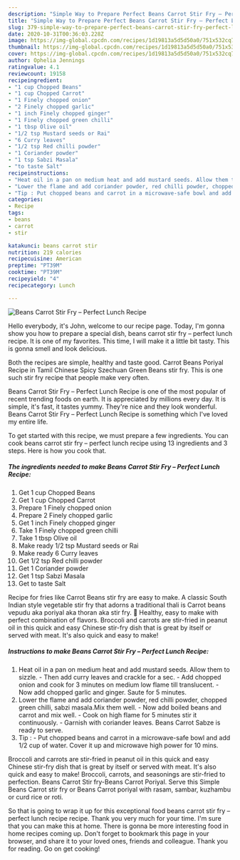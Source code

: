 ```yaml
---
description: "Simple Way to Prepare Perfect Beans Carrot Stir Fry – Perfect Lunch Recipe"
title: "Simple Way to Prepare Perfect Beans Carrot Stir Fry – Perfect Lunch Recipe"
slug: 379-simple-way-to-prepare-perfect-beans-carrot-stir-fry-perfect-lunch-recipe
date: 2020-10-31T00:36:03.228Z
image: https://img-global.cpcdn.com/recipes/1d19813a5d5d50a0/751x532cq70/beans-carrot-stir-fry-perfect-lunch-recipe-recipe-main-photo.jpg
thumbnail: https://img-global.cpcdn.com/recipes/1d19813a5d5d50a0/751x532cq70/beans-carrot-stir-fry-perfect-lunch-recipe-recipe-main-photo.jpg
cover: https://img-global.cpcdn.com/recipes/1d19813a5d5d50a0/751x532cq70/beans-carrot-stir-fry-perfect-lunch-recipe-recipe-main-photo.jpg
author: Ophelia Jennings
ratingvalue: 4.1
reviewcount: 19158
recipeingredient:
- "1 cup Chopped Beans"
- "1 cup Chopped Carrot"
- "1 Finely chopped onion"
- "2 Finely chopped garlic"
- "1 inch Finely chopped ginger"
- "1 Finely chopped green chilli"
- "1 tbsp Olive oil"
- "1/2 tsp Mustard seeds or Rai"
- "6 Curry leaves"
- "1/2 tsp Red chilli powder"
- "1 Coriander powder"
- "1 tsp Sabzi Masala"
- "to taste Salt"
recipeinstructions:
- "Heat oil in a pan on medium heat and add mustard seeds. Allow them to sizzle. Then add curry leaves and crackle for a sec. Add chopped onion and cook for 3 minutes on medium low flame till translucent. Now add chopped garlic and ginger. Saute for 5 minutes."
- "Lower the flame and add coriander powder, red chilli powder, chopped green chilli, sabzi masala.Mix them well. Now add boiled beans and carrot and mix well. Cook on high flame for 5 minutes stir it continuously. Garnish with coriander leaves. Beans Carrot Sabze is ready to serve."
- "Tip : Put chopped beans and carrot in a microwave-safe bowl and add 1/2 cup of water. Cover it up and microwave high power for 10 mins."
categories:
- Recipe
tags:
- beans
- carrot
- stir

katakunci: beans carrot stir 
nutrition: 219 calories
recipecuisine: American
preptime: "PT39M"
cooktime: "PT39M"
recipeyield: "4"
recipecategory: Lunch

---
```



![Beans Carrot Stir Fry – Perfect Lunch Recipe](https://img-global.cpcdn.com/recipes/1d19813a5d5d50a0/751x532cq70/beans-carrot-stir-fry-perfect-lunch-recipe-recipe-main-photo.jpg)

Hello everybody, it's John, welcome to our recipe page. Today, I'm gonna show you how to prepare a special dish, beans carrot stir fry – perfect lunch recipe. It is one of my favorites. This time, I will make it a little bit tasty. This is gonna smell and look delicious.

Both the recipes are simple, healthy and taste good. Carrot Beans Poriyal Recipe in Tamil Chinese Spicy Szechuan Green Beans stir fry. This is one such stir fry recipe that people make very often.

Beans Carrot Stir Fry – Perfect Lunch Recipe is one of the most popular of recent trending foods on earth. It is appreciated by millions every day. It is simple, it's fast, it tastes yummy. They're nice and they look wonderful. Beans Carrot Stir Fry – Perfect Lunch Recipe is something which I've loved my entire life.


To get started with this recipe, we must prepare a few ingredients. You can cook beans carrot stir fry – perfect lunch recipe using 13 ingredients and 3 steps. Here is how you cook that.

<!--inarticleads1-->

##### The ingredients needed to make Beans Carrot Stir Fry – Perfect Lunch Recipe:

1. Get 1 cup Chopped Beans
1. Get 1 cup Chopped Carrot
1. Prepare 1 Finely chopped onion
1. Prepare 2 Finely chopped garlic
1. Get 1 inch Finely chopped ginger
1. Take 1 Finely chopped green chilli
1. Take 1 tbsp Olive oil
1. Make ready 1/2 tsp Mustard seeds or Rai
1. Make ready 6 Curry leaves
1. Get 1/2 tsp Red chilli powder
1. Get 1 Coriander powder
1. Get 1 tsp Sabzi Masala
1. Get to taste Salt


Recipe for fries like Carrot Beans stir fry are easy to make. A classic South Indian style vegetable stir fry that adorns a traditional thali is Carrot beans vepudu aka poriyal aka thoran aka stir fry. 🙂 Healthy, easy to make with perfect combination of flavors. Broccoli and carrots are stir-fried in peanut oil in this quick and easy Chinese stir-fry dish that is great by itself or served with meat. It&#39;s also quick and easy to make! 

<!--inarticleads2-->

##### Instructions to make Beans Carrot Stir Fry – Perfect Lunch Recipe:

1. Heat oil in a pan on medium heat and add mustard seeds. Allow them to sizzle. - Then add curry leaves and crackle for a sec. - Add chopped onion and cook for 3 minutes on medium low flame till translucent. - Now add chopped garlic and ginger. Saute for 5 minutes.
1. Lower the flame and add coriander powder, red chilli powder, chopped green chilli, sabzi masala.Mix them well. - Now add boiled beans and carrot and mix well. - Cook on high flame for 5 minutes stir it continuously. - Garnish with coriander leaves. Beans Carrot Sabze is ready to serve.
1. Tip : - Put chopped beans and carrot in a microwave-safe bowl and add 1/2 cup of water. Cover it up and microwave high power for 10 mins.


Broccoli and carrots are stir-fried in peanut oil in this quick and easy Chinese stir-fry dish that is great by itself or served with meat. It&#39;s also quick and easy to make! Broccoli, carrots, and seasonings are stir-fried to perfection. Beans Carrot Stir fry-Beans Carrot Poriyal. Serve this Simple Beans Carrot stir fry or Beans Carrot poriyal with rasam, sambar, kuzhambu or curd rice or roti. 

So that is going to wrap it up for this exceptional food beans carrot stir fry – perfect lunch recipe recipe. Thank you very much for your time. I'm sure that you can make this at home. There is gonna be more interesting food in home recipes coming up. Don't forget to bookmark this page in your browser, and share it to your loved ones, friends and colleague. Thank you for reading. Go on get cooking!

